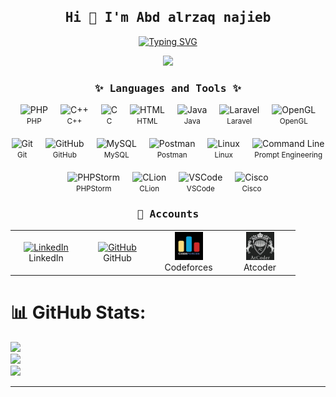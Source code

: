 
<h2 align="center"><samp>Hi 👋 I'm  Abd alrzaq najieb</samp></h2>
<p align="center">
  <a href="https://git.io/typing-svg">
  <img src="https://readme-typing-svg.demolab.com?font=Fira+Code&pause=1000&color=F039BE5&center=true&width=435&lines=BackEnd+Developer;Software+Engineer;Problem+Solver" alt="Typing SVG" /></a>
</p>

<div align="center">
  <img src="https://media.giphy.com/media/qgQUggAC3Pfv687qPC/giphy.gif" width="700">
</div>


<h3 align="center"><samp>✨ Languages and Tools ✨</samp></h3>
<div align="center" style="display: flex; flex-wrap: wrap; justify-content: center; gap: 20px;">
    <div>
        <img src="https://skillicons.dev/icons?i=php" alt="PHP" width="50" height="50" />
        <br><small>PHP</small>
    </div>
    <div>
        <img src="https://skillicons.dev/icons?i=cpp" alt="C++" width="50" height="50" />
        <br><small>C++</small>
    </div>
    <div>
        <img src="https://skillicons.dev/icons?i=c" alt="C" width="50" height="50" />
        <br><small>C</small>
    </div>
    <div>
        <img src="https://skillicons.dev/icons?i=html" alt="HTML" width="50" height="50" />
        <br><small>HTML</small>
    </div>
    <div>
        <img src="https://skillicons.dev/icons?i=java" alt="Java" width="50" height="50" />
        <br><small>Java</small>
    </div>
    <div>
        <img src="https://skillicons.dev/icons?i=laravel" alt="Laravel" width="50" height="50" />
        <br><small>Laravel</small>
    </div>
    <div>
        <img src="https://www.cdnlogo.com/logos/o/80/opengl.svg" alt="OpenGL" width="50" height="50" />
        <br><small>OpenGL</small>
    </div>
    <div>
        <img src="https://skillicons.dev/icons?i=git" alt="Git" width="50" height="50" />
        <br><small>Git</small>
    </div>
    <div>
        <img src="https://skillicons.dev/icons?i=github" alt="GitHub" width="50" height="50" />
        <br><small>GitHub</small>
    </div>
    <div>
        <img src="https://skillicons.dev/icons?i=mysql" alt="MySQL" width="50" height="50" />
        <br><small>MySQL</small>
    </div>
    <div>
        <img src="https://www.vectorlogo.zone/logos/getpostman/getpostman-icon.svg" alt="Postman" width="50" height="50" />
        <br><small>Postman</small>
    </div>
    <div>
        <img src="https://skillicons.dev/icons?i=linux" alt="Linux" width="50" height="50" />
        <br><small>Linux</small>
    </div>
    <div>
        <img src="https://cdn-icons-png.flaticon.com/512/3208/3208733.png" alt="Command Line" width="50" height="50" />
        <br><small>Prompt Engineering</small>
    </div>
    <div>
        <img src="https://resources.jetbrains.com/storage/products/phpstorm/img/meta/phpstorm_logo_300x300.png" alt="PHPStorm" width="50" height="50" />
        <br><small>PHPStorm</small>
    </div>
    <div>
        <img src="https://resources.jetbrains.com/storage/products/clion/img/meta/clion_logo_300x300.png" alt="CLion" width="50" height="50" />
        <br><small>CLion</small>
    </div>
    <div>
        <img src="https://skillicons.dev/icons?i=vscode" alt="VSCode" width="50" height="50" />
        <br><small>VSCode</small>
    </div>
    <div>
        <img src="https://media.licdn.com/dms/image/v2/D560BAQGkToYARiE6Ew/company-logo_200_200/company-logo_200_200/0/1699277799790/cisco_secure_logo?e=2147483647&v=beta&t=r385JQhym1Z9x07tMbeYvI_-jiaFu40uEpq9jCed-Z0" alt="Cisco" width="50" height="50" />
        <br><small>Cisco</small>
    </div>
</div>



<h3 align="center"><samp>🔗 Accounts</samp></h3>

<div align="center">
  <table>
    <tr>
      <td align="center" width="100">
        <a href="https://www.linkedin.com/in/abd-alrzaq-najieb-7357b3341" target="_blank">
          <img src="https://skillicons.dev/icons?i=linkedin" alt="LinkedIn" width="45" height="45" />
        </a>
        <br>LinkedIn
      </td>
      <td align="center" width="100">
        <a href="https://github.com/ABDALRZAQ345" target="_blank">
          <img src="https://skillicons.dev/icons?i=github" alt="GitHub" width="45" height="45" />
        </a>
        <br>GitHub
      </td>
      <td align="center" width="100">
        <a href="https://codeforces.com/profile/abd-alrzaq" target="_blank">
          <img src="cf.jpg" alt="Codeforces" width="45" height="45" />
        </a>
        <br>Codeforces
      </td>
      <td align="center" width="100">
        <a href="" target="_blank">
          <img src="ac.jpeg" alt="LeetCode" width="45" height="45" />
        </a>
        <br>Atcoder
      </td>
    </tr>
  </table>
</div>

# 📊 GitHub Stats:
![](https://github-readme-stats.vercel.app/api?username=ABDALRZAQ345&theme=transparent&hide_border=true&include_all_commits=false&count_private=false)<br/>
![](https://github-readme-streak-stats.herokuapp.com/?user=ABDALRZAQ345&theme=transparent&hide_border=true)<br/>
![](https://github-readme-stats.vercel.app/api/top-langs/?username=ABDALRZAQ345&theme=transparent&hide_border=true&include_all_commits=false&count_private=false&layout=compact)



---
